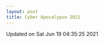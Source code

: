 ```yaml
---
layout: post
title: Cyber Apocalypse 2021
---
```


<!--break-->



Updated on Sat Jun 19 04:35:25 2021
